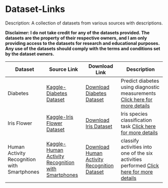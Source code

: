 # Dataset-Links
Description: A collection of datasets from various sources with descriptions.

**Disclaimer: I do not take credit for any of the datasets provided. The datasets are the property of their respective owners, and I am only providing access to the datasets for research and educational purposes. Any use of the datasets should comply with the terms and conditions set by the dataset owners.**


| Dataset | Source Link | Download Link | Description |
| ------- | ----------- | ------------- | ----------- |
| Diabetes | [Kaggle-Diabetes Dataset](https://www.kaggle.com/datasets/akshaydattatraykhare/diabetes-dataset) | [Download Diabetes Dataset](https://www.kaggle.com/akshaydattatraykhare/diabetes-dataset/download) | Predict diabetes using diagnostic measurements [Click here for more details](https://github.com/cyesha/Dataset-Links/blob/main/About%20Diabetes%20Dataset.md) |
| Iris Flower | [Kaggle-Iris Flower Dataset](https://www.kaggle.com/datasets/arshid/iris-flower-dataset) | [Download Iris Dataset](https://www.kaggle.com/datasets/arshid/iris-flower-dataset/download) |  Iris species classification task [Click here for more details](https://github.com/cyesha/Dataset-Links/blob/main/About%20Iris%20Flower%20Dataset.md) |
| Human Activity Recognition with Smartphones | [Kaggle-Human Activity Recognition with Smartphones](https://www.kaggle.com/datasets/uciml/human-activity-recognition-with-smartphones) | [Download Human Activity Recognition Dataset](https://www.kaggle.com/datasets/uciml/human-activity-recognition-with-smartphones/download) | classify activities into one of the six activities performed [Click here for more details](https://github.com/cyesha/Dataset-Links/blob/main/About%20Human%20Activity%20Recognition%20with%20Smartphones.md) |
